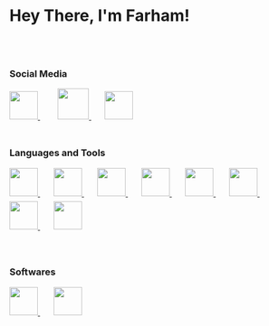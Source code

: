# Hey There, I'm Farham!

  <br>
  <br>

### Social Media

  <a href="https://www.instagram.com/the.farham" target="_blank">
    <img src="https://www.cdnlogo.com/logos/i/92/instagram.svg" width="50" height="50" style="margin: 0 0 9px 0;"/>
  </a>
   &nbsp &nbsp  &nbsp  &nbsp
  <a href="https://github.com/Farham-Zaker" target="_blank">
    <img src="https://img.icons8.com/3d-fluency/94/null/github.png" width="55"  height="55" style="margin: 0 0 9px 0;"/>
  </a>
  &nbsp  &nbsp  &nbsp
  <a href="https://www.linkedin.com/in/farham-zaker/" target="_blank">
    <img src="https://www.cdnlogo.com/logos/l/66/linkedin-icon.svg" width="50" height="50" style="margin: 0 0 9px 0;"/>
  </a>
<br />
<br />

### Languages and Tools

<div >
    <a href="https://developer.mozilla.org/en-US/docs/Web/JavaScript" target="_blank">
      <img src="https://www.cdnlogo.com/logos/j/33/javascript.svg" width="50" height="50" style="margin: 0 0 9px 0;"/>
    </a>
    &nbsp  &nbsp  &nbsp
    <a href="https://www.typescriptlang.org/" target="_blank"> 
      <img src="https://www.cdnlogo.com/logos/t/14/typescript.svg" width="50" height="50" style="margin: 0 0 9px 0;"/>
    </a>
    &nbsp  &nbsp  &nbsp
    <a href="https://nodejs.org/" target="_blank">
      <img src="https://www.cdnlogo.com/logos/n/94/nodejs-icon.svg" width="50" height="50" style="margin: 0 0 9px 0;"/>
    </a>
    &nbsp  &nbsp  &nbsp
    <a href="https://www.mysql.com/" target="_blank">
      <img src="https://www.cdnlogo.com/logos/m/10/mysql.svg" width="50" height="50" style="margin: 0 0 9px 0;"/>
    </a>
    &nbsp  &nbsp  &nbsp
    <a href="https://www.mongodb.com/" target="_blank">
      <img src="https://www.cdnlogo.com/logos/m/30/mongodb-icon.svg" width="50" height="50" style="margin: 0 0 9px 0;">
    </a>
    &nbsp  &nbsp  &nbsp
    <a href="https://www.prisma.io/" target="_blank"> 
      <img src="https://www.cdnlogo.com/logos/p/25/prisma.svg" width="50" height="50" style="margin: 0 0 9px 0;"/>
    </a>
    &nbsp  &nbsp  &nbsp
    <a href="https://git-scm.com/" target="_blank"> 
      <img src="https://www.cdnlogo.com/logos/g/15/git-icon.svg" width="50" height="50" style="margin: 0 0 9px 0;"/>
    </a>
    &nbsp  &nbsp  &nbsp
    <a href="https://github.com/" target="_blank"> 
      <img src="https://img.icons8.com/3d-fluency/94/null/github.png"  width="50" height="50" style="margin: 0 0 9px 0;"/>
    </a> 
  </div>
<br />
<br />

### Softwares

<div>
    <a href="https://code.visualstudio.com/" target="_blank">
      <img src="https://www.cdnlogo.com/logos/v/82/visual-studio-code.svg" width="50" height="50" style="margin: 0 0 9px 0;"/>
    </a>
    &nbsp  &nbsp  &nbsp
    <a href="https://www.postman.com/" target="_blank"> 
      <img width="50" height="50" style="margin: 0 0 9px 0;" src="https://www.cdnlogo.com/logos/p/20/postman.svg"/>
    </a>
</div>
<br />
<br />

<br />
<br />
